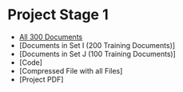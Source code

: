 # Project Stage 1

- [All 300 Documents](https://github.com/pjmartinkus/CS_839_DataScience/tree/master/Stage1/Data/All_Documents)
- [Documents in Set I (200 Training Documents)]
- [Documents in Set J (100 Training Documents)]
- [Code]
- [Compressed File with all Files]
- [Project PDF]
